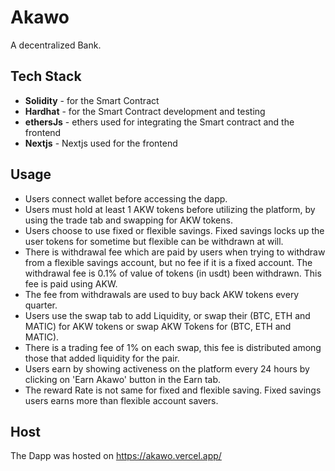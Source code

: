 # Akawo
A decentralized Bank.
## Tech Stack
- **Solidity**  - for the Smart Contract
- **Hardhat** - for the Smart Contract development and testing
- **ethersJs** - ethers used for integrating the Smart contract and the frontend
- **Nextjs** - Nextjs used for the frontend
## Usage
- Users connect wallet before accessing the dapp.
- Users must hold at least 1 AKW tokens before utilizing the platform, by using the trade tab and swapping for AKW tokens.
- Users choose to use fixed or flexible savings. Fixed savings locks up the user tokens for sometime but flexible can be
withdrawn at will.
- There is withdrawal fee which are paid by users when trying to withdraw from a flexible savings account, but no fee
if it is a fixed account. The withdrawal fee is 0.1% of value of tokens (in usdt) been withdrawn. This fee is paid 
using AKW.
- The fee from withdrawals are used to buy back AKW tokens every quarter.
- Users use the swap tab to add Liquidity, or swap their (BTC, ETH and MATIC) for AKW tokens or swap AKW Tokens for (BTC, ETH and MATIC).
- There is a trading fee of 1% on each swap, this fee is distributed among those that added liquidity for the pair.
- Users earn by showing activeness on the platform every 24 hours by clicking on 'Earn Akawo' button in the Earn tab.
- The reward Rate is not same for fixed and flexible saving. Fixed savings users earns more than flexible account savers.
## Host
The Dapp was hosted on https://akawo.vercel.app/
